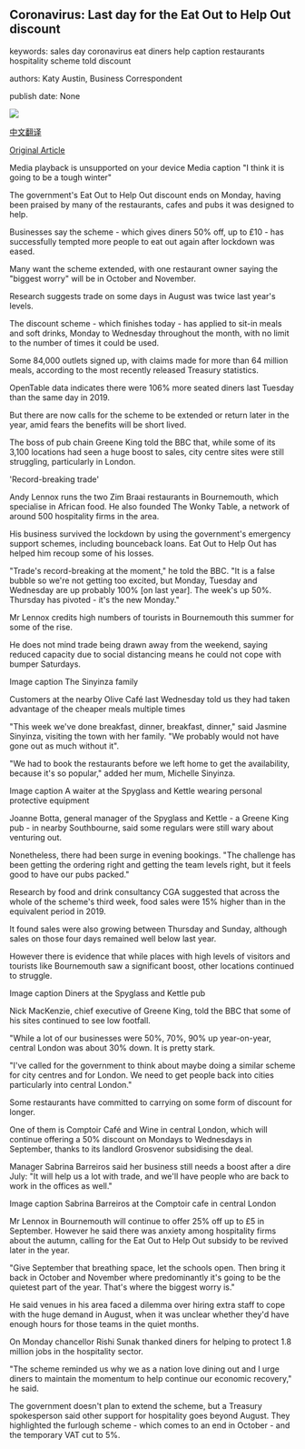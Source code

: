 ## Coronavirus: Last day for the Eat Out to Help Out discount

keywords: sales day coronavirus eat diners help caption restaurants hospitality scheme told discount

authors: Katy Austin, Business Correspondent

publish date: None

![](https://ichef.bbci.co.uk/images/ic/1024x576/p08q2s2g.jpg)

[中文翻译](Coronavirus%3A%20Last%20day%20for%20the%20Eat%20Out%20to%20Help%20Out%20discount_zh.md)

[Original Article](https://www.bbc.com/news/business-53965975)

Media playback is unsupported on your device Media caption "I think it is going to be a tough winter"

The government's Eat Out to Help Out discount ends on Monday, having been praised by many of the restaurants, cafes and pubs it was designed to help.

Businesses say the scheme - which gives diners 50% off, up to £10 - has successfully tempted more people to eat out again after lockdown was eased.

Many want the scheme extended, with one restaurant owner saying the "biggest worry" will be in October and November.

Research suggests trade on some days in August was twice last year's levels.

The discount scheme - which finishes today - has applied to sit-in meals and soft drinks, Monday to Wednesday throughout the month, with no limit to the number of times it could be used.

Some 84,000 outlets signed up, with claims made for more than 64 million meals, according to the most recently released Treasury statistics.

OpenTable data indicates there were 106% more seated diners last Tuesday than the same day in 2019.

But there are now calls for the scheme to be extended or return later in the year, amid fears the benefits will be short lived.

The boss of pub chain Greene King told the BBC that, while some of its 3,100 locations had seen a huge boost to sales, city centre sites were still struggling, particularly in London.

'Record-breaking trade'

Andy Lennox runs the two Zim Braai restaurants in Bournemouth, which specialise in African food. He also founded The Wonky Table, a network of around 500 hospitality firms in the area.

His business survived the lockdown by using the government's emergency support schemes, including bounceback loans. Eat Out to Help Out has helped him recoup some of his losses.

"Trade's record-breaking at the moment," he told the BBC. "It is a false bubble so we're not getting too excited, but Monday, Tuesday and Wednesday are up probably 100% [on last year]. The week's up 50%. Thursday has pivoted - it's the new Monday."

Mr Lennox credits high numbers of tourists in Bournemouth this summer for some of the rise.

He does not mind trade being drawn away from the weekend, saying reduced capacity due to social distancing means he could not cope with bumper Saturdays.

Image caption The Sinyinza family

Customers at the nearby Olive Café last Wednesday told us they had taken advantage of the cheaper meals multiple times

"This week we've done breakfast, dinner, breakfast, dinner," said Jasmine Sinyinza, visiting the town with her family. "We probably would not have gone out as much without it".

"We had to book the restaurants before we left home to get the availability, because it's so popular," added her mum, Michelle Sinyinza.

Image caption A waiter at the Spyglass and Kettle wearing personal protective equipment

Joanne Botta, general manager of the Spyglass and Kettle - a Greene King pub - in nearby Southbourne, said some regulars were still wary about venturing out.

Nonetheless, there had been surge in evening bookings. "The challenge has been getting the ordering right and getting the team levels right, but it feels good to have our pubs packed."

Research by food and drink consultancy CGA suggested that across the whole of the scheme's third week, food sales were 15% higher than in the equivalent period in 2019.

It found sales were also growing between Thursday and Sunday, although sales on those four days remained well below last year.

However there is evidence that while places with high levels of visitors and tourists like Bournemouth saw a significant boost, other locations continued to struggle.

Image caption Diners at the Spyglass and Kettle pub

Nick MacKenzie, chief executive of Greene King, told the BBC that some of his sites continued to see low footfall.

"While a lot of our businesses were 50%, 70%, 90% up year-on-year, central London was about 30% down. It is pretty stark.

"I've called for the government to think about maybe doing a similar scheme for city centres and for London. We need to get people back into cities particularly into central London."

Some restaurants have committed to carrying on some form of discount for longer.

One of them is Comptoir Café and Wine in central London, which will continue offering a 50% discount on Mondays to Wednesdays in September, thanks to its landlord Grosvenor subsidising the deal.

Manager Sabrina Barreiros said her business still needs a boost after a dire July: "It will help us a lot with trade, and we'll have people who are back to work in the offices as well."

Image caption Sabrina Barreiros at the Comptoir cafe in central London

Mr Lennox in Bournemouth will continue to offer 25% off up to £5 in September. However he said there was anxiety among hospitality firms about the autumn, calling for the Eat Out to Help Out subsidy to be revived later in the year.

"Give September that breathing space, let the schools open. Then bring it back in October and November where predominantly it's going to be the quietest part of the year. That's where the biggest worry is."

He said venues in his area faced a dilemma over hiring extra staff to cope with the huge demand in August, when it was unclear whether they'd have enough hours for those teams in the quiet months.

On Monday chancellor Rishi Sunak thanked diners for helping to protect 1.8 million jobs in the hospitality sector.

"The scheme reminded us why we as a nation love dining out and I urge diners to maintain the momentum to help continue our economic recovery," he said.

The government doesn't plan to extend the scheme, but a Treasury spokesperson said other support for hospitality goes beyond August. They highlighted the furlough scheme - which comes to an end in October - and the temporary VAT cut to 5%.